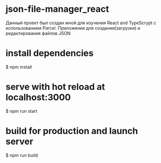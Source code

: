 # json-file-manager_react

Данный проект был создан мной для изучения React and TypeScrypt с использованием Parcel.
Приложение для создания(загрузки) и редактирования файлов JSON

# install dependencies
$ npm install

# serve with hot reload at localhost:3000
$ npm run start

# build for production and launch server
$ npm run build

